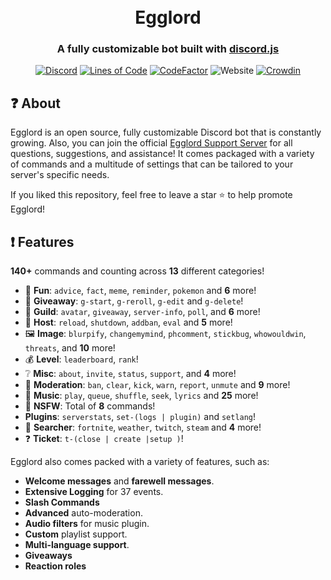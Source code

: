 <h1 align="center">
  <br>
  Egglord
  <br>
</h1>

<h3 align=center>A fully customizable bot built with <a href=https://github.com/discordjs/discord.js>discord.js</a></h3>


<div align=center>

 [![Discord](https://img.shields.io/discord/658113349384667198.svg?label=&logo=discord&logoColor=ffffff&color=7389D8&labelColor=6A7EC2)](https://discord.gg/8g6zUQu)
[![Lines of Code](https://sonarcloud.io/api/project_badges/measure?project=Spiderjockey02_Discord-Bot&metric=ncloc)](https://sonarcloud.io/dashboard?id=Spiderjockey02_Discord-Bot)
[![CodeFactor](https://www.codefactor.io/repository/github/spiderjockey02/discord-bot/badge/master)](https://www.codefactor.io/repository/github/spiderjockey02/discord-bot/overview/master)
![Website](https://img.shields.io/website?down_color=red&down_message=offline&up_color=green&up_message=online&url=https%3A%2F%2Fapi.egglord.dev%2F)
[![Crowdin](https://badges.crowdin.net/egglord-discord-bot/localized.svg)](https://crowdin.com/project/egglord-discord-bot)

</div>

## ❓ About

Egglord is an open source, fully customizable Discord bot that is constantly growing. Also, you can join the official [Egglord Support Server](https://discord.gg/8g6zUQu) for all questions, suggestions, and assistance! It comes packaged with a variety of commands and a multitude of settings that can be tailored to your server's specific needs.

If you liked this repository, feel free to leave a star ⭐ to help promote Egglord!

## ❗ Features

**140+** commands and counting across **13** different categories!

*   🎉  **Fun**: `advice`, `fact`, `meme`, `reminder`, `pokemon` and **6** more!
*   🎁  **Giveaway**: `g-start`, `g-reroll`, `g-edit` and `g-delete`!
*   💬  **Guild**: `avatar`, `giveaway`, `server-info`, `poll`, and **6** more!
*   👑  **Host**: `reload`, `shutdown`, `addban`, `eval` and **5** more!
*   🖼  **Image**: `blurpify`, `changemymind`, `phcomment`, `stickbug`, `whowouldwin`, `threats`, and **10** more!
*   💰  **Level**: `leaderboard`, `rank`!
*   ❔  **Misc**: `about`, `invite`, `status`, `support`, and **4** more!
*   🚓  **Moderation**: `ban`, `clear`, `kick`, `warn`, `report`, `unmute` and **9** more!
*   🎵  **Music**: `play`, `queue`, `shuffle`, `seek`, `lyrics` and **25** more!
*   🔞  **NSFW**: Total of **8** commands!
* **Plugins**: `serverstats`, `set-(logs | plugin)` and `setlang`!
*   🔎  **Searcher**: `fortnite`, `weather`, `twitch`, `steam` and **4** more!
*   ❓  **Ticket**: `t-(close | create |setup )`!

Egglord also comes packed with a variety of features, such as:

  * **Welcome messages** and **farewell messages**.
  * **Extensive Logging** for 37 events.
  * **Slash Commands**
  * **Advanced** auto-moderation.
  * **Audio filters** for music plugin.
  * **Custom** playlist support.
  * **Multi-language support**.
  * **Giveaways**
  * **Reaction roles**


